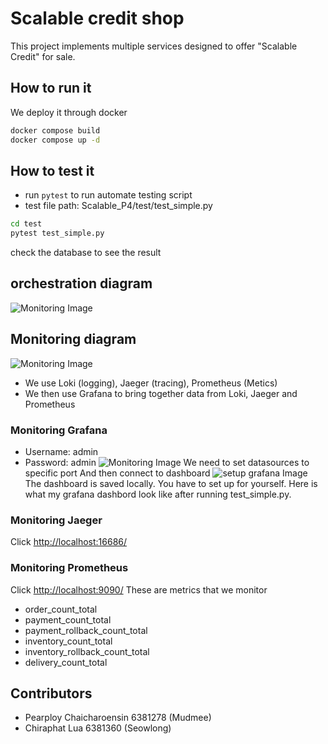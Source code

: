 # Scalable credit shop
This project implements multiple services designed to offer "Scalable Credit" for sale.

## How to run it
We deploy it through docker
```bash
docker compose build
docker compose up -d
```
## How to test it 
- run `pytest` to run automate testing script
- test file path: Scalable_P4/test/test_simple.py

```bash
cd test
pytest test_simple.py
```
check the database to see the result

## orchestration diagram
![Monitoring Image](images/saga-pattern.jpg)

## Monitoring diagram
![Monitoring Image](images/monitoring.png)
- We use Loki (logging), Jaeger (tracing), Prometheus (Metics) 
- We then use Grafana to bring together data from Loki, Jaeger and Prometheus
### Monitoring Grafana
- Username: admin
- Password: admin 
![Monitoring Image](images/grafana_db.png)
We need to set datasources to specific port
And then connect to dashboard
![setup grafana Image](images/setup_grafana.png)
The dashboard is saved locally. You have to set up for yourself. 
Here is what my grafana dashbord look like after running test_simple.py.

### Monitoring Jaeger
Click [http://localhost:16686/](http://localhost:16686)

### Monitoring Prometheus
Click [http://localhost:9090/](http://localhost:9090/)
These are metrics that we monitor
- order_count_total
- payment_count_total
- payment_rollback_count_total
- inventory_count_total
- inventory_rollback_count_total
- delivery_count_total

## Contributors
- Pearploy Chaicharoensin 6381278 (Mudmee)
- Chiraphat Lua 6381360 (Seowlong)
